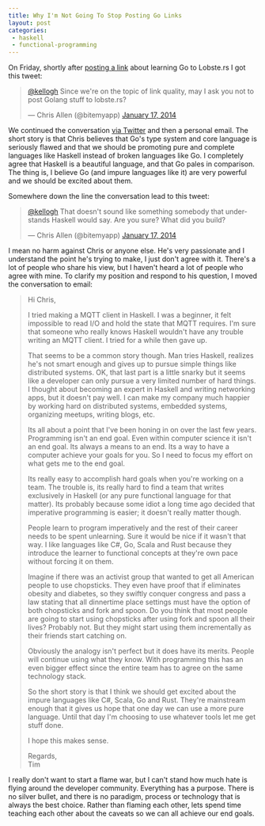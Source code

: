 ```yaml
---
title: Why I'm Not Going To Stop Posting Go Links
layout: post
categories:
 - haskell
 - functional-programming
---
```


On Friday, shortly after [posting a link][1] about learning Go to Lobste.rs I got this tweet:

<blockquote class="twitter-tweet" lang="en"><p><a href="https://twitter.com/kellogh">@kellogh</a> Since we&#39;re on the topic of link quality, may I ask you not to post Golang stuff to lobste.rs?</p>&mdash; Chris Allen (@bitemyapp) <a href="https://twitter.com/bitemyapp/statuses/424289998167212032">January 17, 2014</a></blockquote>
<script async="true" src="//platform.twitter.com/widgets.js" charset="utf-8"> </script>

We continued the conversation [via Twitter][2] and then a personal email. The short story is that Chris believes that Go's type system and core language is seriously flawed and that we should be promoting pure and complete languages like Haskell instead of broken languages like Go. I completely agree that Haskell is a beautiful language, and that Go pales in comparison. The thing is, I believe Go (and impure languages like it) are very powerful and we should be excited about them.

Somewhere down the line the conversation lead to this tweet:

<blockquote class="twitter-tweet" lang="en"><p><a href="https://twitter.com/kellogh">@kellogh</a> That doesn&#39;t sound like something somebody that understands Haskell would say. Are you sure? What did you build?</p>&mdash; Chris Allen (@bitemyapp) <a href="https://twitter.com/bitemyapp/statuses/424291827508727809">January 17, 2014</a></blockquote>
<script async="true" src="//platform.twitter.com/widgets.js" charset="utf-8"> </script>

I mean no harm against Chris or anyone else. He's very passionate and I understand the point he's trying to make, I just don't agree with it. There's a lot of people who share his view, but I haven't heard a lot of people who agree with mine. To clarify my position and respond to his question, I moved the conversation to email:

> Hi Chris,
>
> I tried making a MQTT client in Haskell. I was a beginner, it felt impossible to read I/O and hold the state that MQTT requires. I'm sure that someone who really knows Haskell wouldn't have any trouble writing an MQTT client. I tried for a while then gave up.
>
>That seems to be a common story though. Man tries Haskell, realizes he's not smart enough and gives up to pursue simple things like distributed systems. OK, that last part is a little snarky but it seems like a developer can only pursue a very limited number of hard things. I thought about becoming an expert in Haskell and writing networking apps, but it doesn't pay well. I can make my company much happier by working hard on distributed systems, embedded systems, organizing meetups, writing blogs, etc.
>
> Its all about a point that I've been honing in on over the last few years. Programming isn't an end goal. Even within computer science it isn't an end goal. Its always a means to an end. Its a way to have a computer achieve your goals for you. So I need to focus my effort on what gets me to the end goal.
>
> Its really easy to accomplish hard goals when you're working on a team. The trouble is, its really hard to find a team that writes exclusively in Haskell (or any pure functional language for that matter). Its probably because some idiot a long time ago decided that imperative programming is easier; it doesn't really matter though.
>
> People learn to program imperatively and the rest of their career needs to be spent unlearning. Sure it would be nice if it wasn't that way. I like languages like C#, Go, Scala and Rust because they introduce the learner to functional concepts at they're own pace without forcing it on them.
>
> Imagine if there was an activist group that wanted to get all American people to use chopsticks. They even have proof that if eliminates obesity and diabetes, so they swiftly conquer congress and pass a law stating that all dinnertime place settings must have the option of both chopsticks and fork and spoon. Do you think that most people are going to start using chopsticks after using fork and spoon all their lives? Probably not. But they might start using them incrementally as their friends start catching on.
>
> Obviously the analogy isn't perfect but it does have its merits. People will continue using what they know. With programming this has an even bigger effect since the entire team has to agree on the same technology stack.
>
> So the short story is that I think we should get excited about the impure languages like C#, Scala, Go and Rust. They're mainstream enough that it gives us hope that one day we can use a more pure language. Until that day I'm choosing to use whatever tools let me get stuff done.
>
> I hope this makes sense.
>
> Regards, <br/>
> Tim

I really don't want to start a flame war, but I can't stand how much hate is flying around the developer community. Everything has a purpose. There is no silver bullet, and there is no paradigm, process or technology that is always the best choice. Rather than flaming each other, lets spend time teaching each other about the caveats so we can all achieve our end goals.

 [1]: https://lobste.rs/s/qt8zcq/go_by_example
 [2]: https://twitter.com/bitemyapp/statuses/424289998167212032
